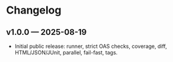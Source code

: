 # Changelog
## v1.0.0 — 2025-08-19
- Initial public release: runner, strict OAS checks, coverage, diff, HTML/JSON/JUnit, parallel, fail-fast, tags.
